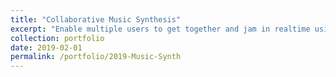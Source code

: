```yaml
---
title: "Collaborative Music Synthesis"
excerpt: "Enable multiple users to get together and jam in realtime using laptop webcams as instrumental interfaces ([code](https://github.com/idea-lab/group-synth))."
collection: portfolio
date: 2019-02-01
permalink: /portfolio/2019-Music-Synth
---
```

